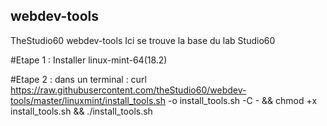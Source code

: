 ## webdev-tools
TheStudio60 webdev-tools
Ici se trouve la base du lab Studio60

#Etape 1 :
Installer linux-mint-64(18.2)

#Etape 2 :
dans un terminal :
curl https://raw.githubusercontent.com/theStudio60/webdev-tools/master/linuxmint/install_tools.sh -o install_tools.sh -C - && chmod +x install_tools.sh && ./install_tools.sh
